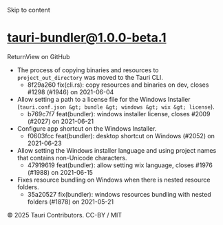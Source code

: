Skip to content
# tauri-bundler@1.0.0-beta.1
ReturnView on GitHub
  * The process of copying binaries and resources to `project_out_directory` was moved to the Tauri CLI. 
    * 8f29a260 fix(cli.rs): copy resources and binaries on dev, closes #1298 (#1946) on 2021-06-04
  * Allow setting a path to a license file for the Windows Installer (`tauri.conf.json &gt; bundle &gt; windows &gt; wix &gt; license`). 
    * b769c7f7 feat(bundler): windows installer license, closes #2009 (#2027) on 2021-06-21
  * Configure app shortcut on the Windows Installer. 
    * f0603fcc feat(bundler): desktop shortcut on Windows (#2052) on 2021-06-23
  * Allow setting the Windows installer language and using project names that contains non-Unicode characters. 
    * 47919619 feat(bundler): allow setting wix language, closes #1976 (#1988) on 2021-06-15
  * Fixes resource bundling on Windows when there is nested resource folders. 
    * 35a20527 fix(bundler): windows resources bundling with nested folders (#1878) on 2021-05-21


© 2025 Tauri Contributors. CC-BY / MIT

